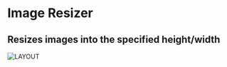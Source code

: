 # Image Resizer
## Resizes images into the specified height/width
![LAYOUT](https://file.coffee/u/ikOcOaDDNzF22AVc6V53m.gif)
